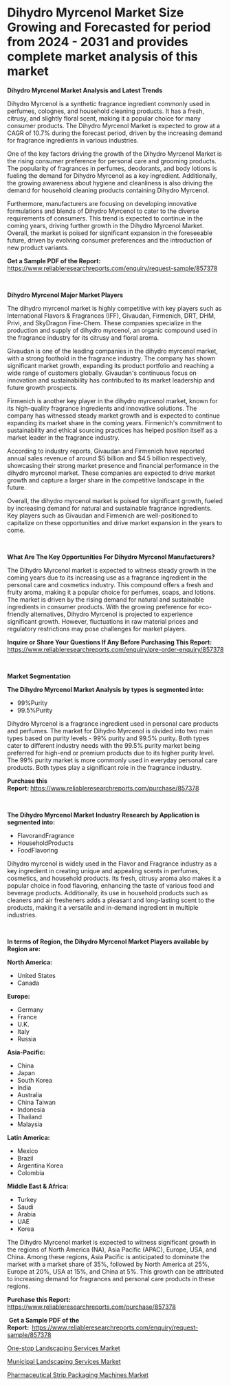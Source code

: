 <p><h1>Dihydro Myrcenol Market Size Growing and Forecasted for period from 2024 - 2031 and provides complete market analysis of this market</h1></p><p><strong>Dihydro Myrcenol Market Analysis and Latest Trends</strong></p>
<p><p>Dihydro Myrcenol is a synthetic fragrance ingredient commonly used in perfumes, colognes, and household cleaning products. It has a fresh, citrusy, and slightly floral scent, making it a popular choice for many consumer products. The Dihydro Myrcenol Market is expected to grow at a CAGR of 10.7% during the forecast period, driven by the increasing demand for fragrance ingredients in various industries.</p><p>One of the key factors driving the growth of the Dihydro Myrcenol Market is the rising consumer preference for personal care and grooming products. The popularity of fragrances in perfumes, deodorants, and body lotions is fueling the demand for Dihydro Myrcenol as a key ingredient. Additionally, the growing awareness about hygiene and cleanliness is also driving the demand for household cleaning products containing Dihydro Myrcenol.</p><p>Furthermore, manufacturers are focusing on developing innovative formulations and blends of Dihydro Myrcenol to cater to the diverse requirements of consumers. This trend is expected to continue in the coming years, driving further growth in the Dihydro Myrcenol Market. Overall, the market is poised for significant expansion in the foreseeable future, driven by evolving consumer preferences and the introduction of new product variants.</p></p>
<p><strong>Get a Sample PDF of the Report:&nbsp;</strong> <a href="https://www.reliableresearchreports.com/enquiry/request-sample/857378">https://www.reliableresearchreports.com/enquiry/request-sample/857378</a></p>
<p>&nbsp;</p>
<p><strong>Dihydro Myrcenol Major Market Players</strong></p>
<p><p>The dihydro myrcenol market is highly competitive with key players such as International Flavors & Fragrances (IFF), Givaudan, Firmenich, DRT, DHM, Privi, and SkyDragon Fine-Chem. These companies specialize in the production and supply of dihydro myrcenol, an organic compound used in the fragrance industry for its citrusy and floral aroma.</p><p>Givaudan is one of the leading companies in the dihydro myrcenol market, with a strong foothold in the fragrance industry. The company has shown significant market growth, expanding its product portfolio and reaching a wide range of customers globally. Givaudan's continuous focus on innovation and sustainability has contributed to its market leadership and future growth prospects.</p><p>Firmenich is another key player in the dihydro myrcenol market, known for its high-quality fragrance ingredients and innovative solutions. The company has witnessed steady market growth and is expected to continue expanding its market share in the coming years. Firmenich's commitment to sustainability and ethical sourcing practices has helped position itself as a market leader in the fragrance industry.</p><p>According to industry reports, Givaudan and Firmenich have reported annual sales revenue of around $5 billion and $4.5 billion respectively, showcasing their strong market presence and financial performance in the dihydro myrcenol market. These companies are expected to drive market growth and capture a larger share in the competitive landscape in the future.</p><p>Overall, the dihydro myrcenol market is poised for significant growth, fueled by increasing demand for natural and sustainable fragrance ingredients. Key players such as Givaudan and Firmenich are well-positioned to capitalize on these opportunities and drive market expansion in the years to come.</p></p>
<p>&nbsp;</p>
<p><strong>What Are The Key Opportunities For Dihydro Myrcenol Manufacturers?</strong></p>
<p><p>The Dihydro Myrcenol market is expected to witness steady growth in the coming years due to its increasing use as a fragrance ingredient in the personal care and cosmetics industry. This compound offers a fresh and fruity aroma, making it a popular choice for perfumes, soaps, and lotions. The market is driven by the rising demand for natural and sustainable ingredients in consumer products. With the growing preference for eco-friendly alternatives, Dihydro Myrcenol is projected to experience significant growth. However, fluctuations in raw material prices and regulatory restrictions may pose challenges for market players.</p></p>
<p><strong>Inquire or Share Your Questions If Any Before Purchasing This Report:</strong> <a href="https://www.reliableresearchreports.com/enquiry/pre-order-enquiry/857378">https://www.reliableresearchreports.com/enquiry/pre-order-enquiry/857378</a></p>
<p>&nbsp;</p>
<p><strong>Market Segmentation</strong></p>
<p><strong>The Dihydro Myrcenol Market Analysis by types is segmented into:</strong></p>
<p><ul><li>99%Purity</li><li>99.5%Purity</li></ul></p>
<p><p>Dihydro Myrcenol is a fragrance ingredient used in personal care products and perfumes. The market for Dihydro Myrcenol is divided into two main types based on purity levels - 99% purity and 99.5% purity. Both types cater to different industry needs with the 99.5% purity market being preferred for high-end or premium products due to its higher purity level. The 99% purity market is more commonly used in everyday personal care products. Both types play a significant role in the fragrance industry.</p></p>
<p><strong>Purchase this Report:&nbsp;</strong><a href="https://www.reliableresearchreports.com/purchase/857378">https://www.reliableresearchreports.com/purchase/857378</a></p>
<p>&nbsp;</p>
<p><strong>The Dihydro Myrcenol Market Industry Research by Application is segmented into:</strong></p>
<p><ul><li>FlavorandFragrance</li><li>HouseholdProducts</li><li>FoodFlavoring</li></ul></p>
<p><p>Dihydro myrcenol is widely used in the Flavor and Fragrance industry as a key ingredient in creating unique and appealing scents in perfumes, cosmetics, and household products. Its fresh, citrusy aroma also makes it a popular choice in food flavoring, enhancing the taste of various food and beverage products. Additionally, its use in household products such as cleaners and air fresheners adds a pleasant and long-lasting scent to the products, making it a versatile and in-demand ingredient in multiple industries.</p></p>
<p>&nbsp;</p>
<p><strong>In terms of Region, the Dihydro Myrcenol Market Players available by Region are:</strong></p>
<p>
    <p> <strong> North America: </strong>
        <ul>
            <li>United States</li>
            <li>Canada</li>
        </ul>
        </p> 
    <p> <strong> Europe: </strong>
        <ul>
            <li>Germany</li>
            <li>France</li>
            <li>U.K.</li>
            <li>Italy</li>
            <li>Russia</li>
        </ul>
        </p> 
    <p> <strong> Asia-Pacific: </strong>
        <ul>
            <li>China</li>
            <li>Japan</li>
            <li>South Korea</li>
            <li>India</li>
            <li>Australia</li>
            <li>China Taiwan</li>
            <li>Indonesia</li>
            <li>Thailand</li>
            <li>Malaysia</li>
        </ul>
        </p> 
    <p> <strong> Latin America: </strong>
        <ul>
            <li>Mexico</li>
            <li>Brazil</li>
            <li>Argentina Korea</li>
            <li>Colombia</li>
        </ul>
        </p> 
    <p> <strong> Middle East & Africa: </strong>
        <ul>
            <li>Turkey</li>
            <li>Saudi</li>
            <li>Arabia</li>
            <li>UAE</li>
            <li>Korea</li>
        </ul>
    </p>
    </p>
<p><p>The Dihydro Myrcenol market is expected to witness significant growth in the regions of North America (NA), Asia Pacific (APAC), Europe, USA, and China. Among these regions, Asia Pacific is anticipated to dominate the market with a market share of 35%, followed by North America at 25%, Europe at 20%, USA at 15%, and China at 5%. This growth can be attributed to increasing demand for fragrances and personal care products in these regions.</p></p>
<p><strong>Purchase this Report: </strong><a href="https://www.reliableresearchreports.com/purchase/857378">https://www.reliableresearchreports.com/purchase/857378</a></p>
<p>&nbsp;<strong>Get a Sample PDF of the Report:&nbsp;&nbsp;</strong><a href="https://www.reliableresearchreports.com/enquiry/request-sample/857378">https://www.reliableresearchreports.com/enquiry/request-sample/857378</a></p>
<p><strong></strong></p>
<p><p><a href="https://view.publitas.com/reportprime-1/one-stop-landscaping-services-market-provides-a-comprehensive-analysis-including-a-macro-overview-of-the-market-as-well-as-micro-details-such-as-market-size-and-competitive-landscape/">One-stop Landscaping Services Market</a></p><p><a href="https://view.publitas.com/reportprime-1/municipal-landscaping-services-market-with-the-goal-of-estimating-the-market-size-and-future-growth-potential-of-various-market-segments-based-on-component-applications-end-user-and-region/">Municipal Landscaping Services Market</a></p><p><a href="https://view.publitas.com/reportprime-1/pharmaceutical-strip-packaging-machines-market-research-report-provides-thorough-industry-overview-which-offers-an-in-depth-analysis-of-product-trends-and-new-market-divisions/">Pharmaceutical Strip Packaging Machines Market</a></p></p>